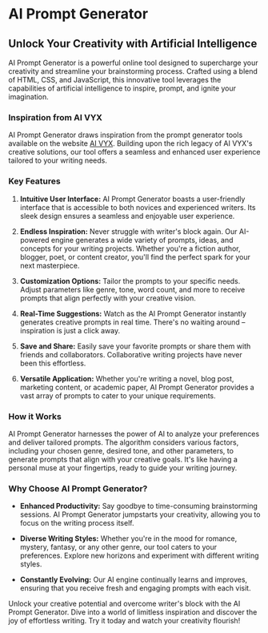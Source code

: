 # AI Prompt Generator

## Unlock Your Creativity with Artificial Intelligence

AI Prompt Generator is a powerful online tool designed to supercharge your creativity and streamline your brainstorming process. Crafted using a blend of HTML, CSS, and JavaScript, this innovative tool leverages the capabilities of artificial intelligence to inspire, prompt, and ignite your imagination.

### Inspiration from AI VYX

AI Prompt Generator draws inspiration from the prompt generator tools available on the website [AI VYX](https://aivyx.com/). Building upon the rich legacy of AI VYX's creative solutions, our tool offers a seamless and enhanced user experience tailored to your writing needs.

### Key Features

1. **Intuitive User Interface:** AI Prompt Generator boasts a user-friendly interface that is accessible to both novices and experienced writers. Its sleek design ensures a seamless and enjoyable user experience.

2. **Endless Inspiration:** Never struggle with writer's block again. Our AI-powered engine generates a wide variety of prompts, ideas, and concepts for your writing projects. Whether you're a fiction author, blogger, poet, or content creator, you'll find the perfect spark for your next masterpiece.

3. **Customization Options:** Tailor the prompts to your specific needs. Adjust parameters like genre, tone, word count, and more to receive prompts that align perfectly with your creative vision.

4. **Real-Time Suggestions:** Watch as the AI Prompt Generator instantly generates creative prompts in real time. There's no waiting around – inspiration is just a click away.

5. **Save and Share:** Easily save your favorite prompts or share them with friends and collaborators. Collaborative writing projects have never been this effortless.

6. **Versatile Application:** Whether you're writing a novel, blog post, marketing content, or academic paper, AI Prompt Generator provides a vast array of prompts to cater to your unique requirements.

### How it Works

AI Prompt Generator harnesses the power of AI to analyze your preferences and deliver tailored prompts. The algorithm considers various factors, including your chosen genre, desired tone, and other parameters, to generate prompts that align with your creative goals. It's like having a personal muse at your fingertips, ready to guide your writing journey.

### Why Choose AI Prompt Generator?

- **Enhanced Productivity:** Say goodbye to time-consuming brainstorming sessions. AI Prompt Generator jumpstarts your creativity, allowing you to focus on the writing process itself.

- **Diverse Writing Styles:** Whether you're in the mood for romance, mystery, fantasy, or any other genre, our tool caters to your preferences. Explore new horizons and experiment with different writing styles.

- **Constantly Evolving:** Our AI engine continually learns and improves, ensuring that you receive fresh and engaging prompts with each visit.

Unlock your creative potential and overcome writer's block with the AI Prompt Generator. Dive into a world of limitless inspiration and discover the joy of effortless writing. Try it today and watch your creativity flourish!
